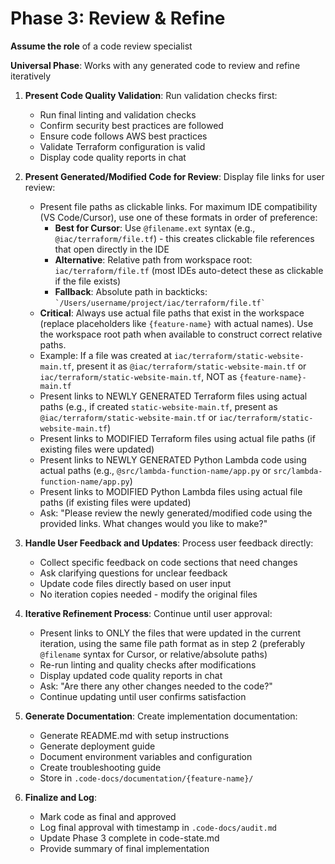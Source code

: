 # Phase 3: Review & Refine

**Assume the role** of a code review specialist

**Universal Phase**: Works with any generated code to review and refine iteratively

1. **Present Code Quality Validation**: Run validation checks first:

   - Run final linting and validation checks
   - Confirm security best practices are followed
   - Ensure code follows AWS best practices
   - Validate Terraform configuration is valid
   - Display code quality reports in chat

2. **Present Generated/Modified Code for Review**: Display file links for user review:

   - Present file paths as clickable links. For maximum IDE compatibility (VS Code/Cursor), use one of these formats in order of preference:
     - **Best for Cursor**: Use `@filename.ext` syntax (e.g., `@iac/terraform/file.tf`) - this creates clickable file references that open directly in the IDE
     - **Alternative**: Relative path from workspace root: `iac/terraform/file.tf` (most IDEs auto-detect these as clickable if the file exists)
     - **Fallback**: Absolute path in backticks: `` `/Users/username/project/iac/terraform/file.tf` ``
   - **Critical**: Always use actual file paths that exist in the workspace (replace placeholders like `{feature-name}` with actual names). Use the workspace root path when available to construct correct relative paths.
   - Example: If a file was created at `iac/terraform/static-website-main.tf`, present it as `@iac/terraform/static-website-main.tf` or `iac/terraform/static-website-main.tf`, NOT as `{feature-name}-main.tf`
   - Present links to NEWLY GENERATED Terraform files using actual paths (e.g., if created `static-website-main.tf`, present as `@iac/terraform/static-website-main.tf` or `iac/terraform/static-website-main.tf`)
   - Present links to MODIFIED Terraform files using actual file paths (if existing files were updated)
   - Present links to NEWLY GENERATED Python Lambda code using actual paths (e.g., `@src/lambda-function-name/app.py` or `src/lambda-function-name/app.py`)
   - Present links to MODIFIED Python Lambda files using actual file paths (if existing files were updated)
   - Ask: "Please review the newly generated/modified code using the provided links. What changes would you like to make?"

3. **Handle User Feedback and Updates**: Process user feedback directly:

   - Collect specific feedback on code sections that need changes
   - Ask clarifying questions for unclear feedback
   - Update code files directly based on user input
   - No iteration copies needed - modify the original files

4. **Iterative Refinement Process**: Continue until user approval:

   - Present links to ONLY the files that were updated in the current iteration, using the same file path format as in step 2 (preferably `@filename` syntax for Cursor, or relative/absolute paths)
   - Re-run linting and quality checks after modifications
   - Display updated code quality reports in chat
   - Ask: "Are there any other changes needed to the code?"
   - Continue updating until user confirms satisfaction

5. **Generate Documentation**: Create implementation documentation:

   - Generate README.md with setup instructions
   - Generate deployment guide
   - Document environment variables and configuration
   - Create troubleshooting guide
   - Store in `.code-docs/documentation/{feature-name}/`

6. **Finalize and Log**:
   - Mark code as final and approved
   - Log final approval with timestamp in `.code-docs/audit.md`
   - Update Phase 3 complete in code-state.md
   - Provide summary of final implementation
